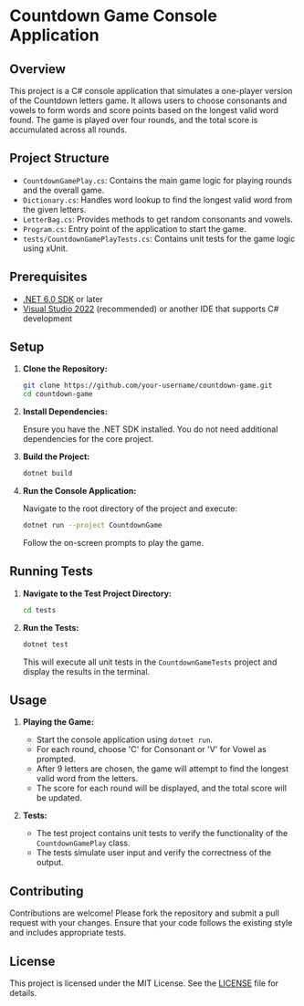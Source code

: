 # Countdown Game Console Application

## Overview

This project is a C# console application that simulates a one-player version of the Countdown letters game. It allows users to choose consonants and vowels to form words and score points based on the longest valid word found. The game is played over four rounds, and the total score is accumulated across all rounds.

## Project Structure

- `CountdownGamePlay.cs`: Contains the main game logic for playing rounds and the overall game.
- `Dictionary.cs`: Handles word lookup to find the longest valid word from the given letters.
- `LetterBag.cs`: Provides methods to get random consonants and vowels.
- `Program.cs`: Entry point of the application to start the game.
- `tests/CountdownGamePlayTests.cs`: Contains unit tests for the game logic using xUnit.

## Prerequisites

- [.NET 6.0 SDK](https://dotnet.microsoft.com/download/dotnet/6.0) or later
- [Visual Studio 2022](https://visualstudio.microsoft.com/downloads/) (recommended) or another IDE that supports C# development

## Setup

1. **Clone the Repository:**

    ```sh
    git clone https://github.com/your-username/countdown-game.git
    cd countdown-game
    ```

2. **Install Dependencies:**

    Ensure you have the .NET SDK installed. You do not need additional dependencies for the core project.

3. **Build the Project:**

    ```sh
    dotnet build
    ```

4. **Run the Console Application:**

    Navigate to the root directory of the project and execute:

    ```sh
    dotnet run --project CountdownGame
    ```

    Follow the on-screen prompts to play the game.

## Running Tests

1. **Navigate to the Test Project Directory:**

    ```sh
    cd tests
    ```

2. **Run the Tests:**

    ```sh
    dotnet test
    ```

    This will execute all unit tests in the `CountdownGameTests` project and display the results in the terminal.

## Usage

1. **Playing the Game:**

    - Start the console application using `dotnet run`.
    - For each round, choose 'C' for Consonant or 'V' for Vowel as prompted.
    - After 9 letters are chosen, the game will attempt to find the longest valid word from the letters.
    - The score for each round will be displayed, and the total score will be updated.

2. **Tests:**

    - The test project contains unit tests to verify the functionality of the `CountdownGamePlay` class.
    - The tests simulate user input and verify the correctness of the output.

## Contributing

Contributions are welcome! Please fork the repository and submit a pull request with your changes. Ensure that your code follows the existing style and includes appropriate tests.

## License

This project is licensed under the MIT License. See the [LICENSE](LICENSE) file for details.


